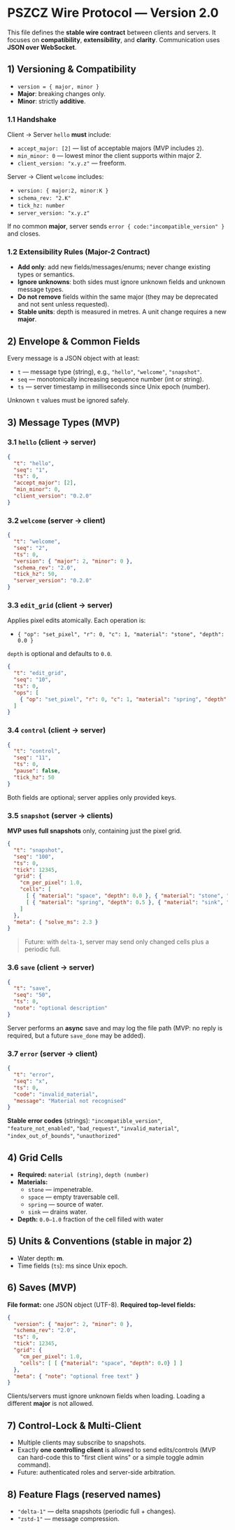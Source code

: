 # PSZCZ Wire Protocol — Version 2.0

This file defines the **stable wire contract** between clients and servers. It focuses on **compatibility**, **extensibility**,
and **clarity**. Communication uses **JSON over WebSocket**.

## 1) Versioning & Compatibility

- `version = { major, minor }`
- **Major**: breaking changes only.
- **Minor**: strictly **additive**.

### 1.1 Handshake

Client → Server `hello` **must** include:
- `accept_major: [2]` — list of acceptable majors (MVP includes `2`).
- `min_minor: 0` — lowest minor the client supports within major 2.
- `client_version: "x.y.z"` — freeform.

Server → Client `welcome` includes:
- `version: { major:2, minor:K }`
- `schema_rev: "2.K"`
- `tick_hz: number`
- `server_version: "x.y.z"`

If no common **major**, server sends `error { code:"incompatible_version" }` and closes.

### 1.2 Extensibility Rules (Major-2 Contract)

- **Add only**: add new fields/messages/enums; never change existing types or semantics.
- **Ignore unknowns**: both sides must ignore unknown fields and unknown message types.
- **Do not remove** fields within the same major (they may be deprecated and not sent unless requested).
- **Stable units**: depth is measured in metres. A unit change requires a new **major**.

## 2) Envelope & Common Fields

Every message is a JSON object with at least:

- `t` — message type (string), e.g., `"hello"`, `"welcome"`, `"snapshot"`.
- `seq` — monotonically increasing sequence number (int or string).
- `ts` — server timestamp in milliseconds since Unix epoch (number).

Unknown `t` values must be ignored safely.

## 3) Message Types (MVP)

### 3.1 `hello` (client → server)

```json
{
  "t": "hello",
  "seq": "1",
  "ts": 0,
  "accept_major": [2],
  "min_minor": 0,
  "client_version": "0.2.0"
}
```

### 3.2 `welcome` (server → client)

```json
{
  "t": "welcome",
  "seq": "2",
  "ts": 0,
  "version": { "major": 2, "minor": 0 },
  "schema_rev": "2.0",
  "tick_hz": 50,
  "server_version": "0.2.0"
}
```

### 3.3 `edit_grid` (client → server)

Applies pixel edits atomically. Each operation is:

- `{ "op": "set_pixel", "r": 0, "c": 1, "material": "stone", "depth": 0.0 }`

`depth` is optional and defaults to `0.0`.

```json
{
  "t": "edit_grid",
  "seq": "10",
  "ts": 0,
  "ops": [
    { "op": "set_pixel", "r": 0, "c": 1, "material": "spring", "depth": 0.0 }
  ]
}
```

### 3.4 `control` (client → server)

```json
{
  "t": "control",
  "seq": "11",
  "ts": 0,
  "pause": false,
  "tick_hz": 50
}
```

Both fields are optional; server applies only provided keys.

### 3.5 `snapshot` (server → clients)

**MVP uses full snapshots** only, containing just the pixel grid.

```json
{
  "t": "snapshot",
  "seq": "100",
  "ts": 0,
  "tick": 12345,
  "grid": {
    "cm_per_pixel": 1.0,
    "cells": [
      [ { "material": "space", "depth": 0.0 }, { "material": "stone", "depth": 0.0 } ],
      [ { "material": "spring", "depth": 0.5 }, { "material": "sink", "depth": 0.0 } ]
    ]
  },
  "meta": { "solve_ms": 2.3 }
}
```

> Future: with `delta-1`, server may send only changed cells plus a periodic full.

### 3.6 `save` (client → server)

```json
{
  "t": "save",
  "seq": "50",
  "ts": 0,
  "note": "optional description"
}
```

Server performs an **async** save and may log the file path (MVP: no reply is required, but a future `save_done` may be added).

### 3.7 `error` (server → client)

```json
{
  "t": "error",
  "seq": "x",
  "ts": 0,
  "code": "invalid_material",
  "message": "Material not recognised"
}
```

**Stable error codes** (strings): `"incompatible_version"`, `"feature_not_enabled"`, `"bad_request"`, `"invalid_material"`, `"index_out_of_bounds"`, `"unauthorized"`

## 4) Grid Cells

- **Required:** `material (string)`, `depth (number)`
- **Materials:**
  - `stone` — impenetrable.
  - `space` — empty traversable cell.
  - `spring` — source of water.
  - `sink` — drains water.
- **Depth:** `0.0–1.0` fraction of the cell filled with water

## 5) Units & Conventions (stable in major 2)

- Water depth: **m**.
- Time fields (`ts`): ms since Unix epoch.

## 6) Saves (MVP)

**File format:** one JSON object (UTF-8).
**Required top-level fields:**

```json
{
  "version": { "major": 2, "minor": 0 },
  "schema_rev": "2.0",
  "ts": 0,
  "tick": 12345,
  "grid": {
    "cm_per_pixel": 1.0,
    "cells": [ [ {"material": "space", "depth": 0.0} ] ]
  },
  "meta": { "note": "optional free text" }
}
```

Clients/servers must ignore unknown fields when loading.
Loading a different **major** is not allowed.

## 7) Control-Lock & Multi-Client

- Multiple clients may subscribe to snapshots.
- Exactly **one controlling client** is allowed to send edits/controls (MVP can hard-code this to "first client wins" or a simple toggle admin command).
- Future: authenticated roles and server-side arbitration.

## 8) Feature Flags (reserved names)

- `"delta-1"` — delta snapshots (periodic full + changes).
- `"zstd-1"` — message compression.
